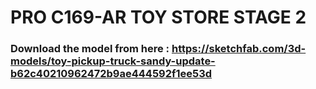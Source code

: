 # PRO C169-AR TOY STORE STAGE 2
### Download the model from here : https://sketchfab.com/3d-models/toy-pickup-truck-sandy-update-b62c40210962472b9ae444592f1ee53d
